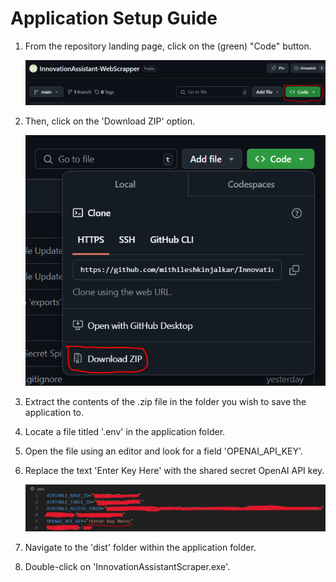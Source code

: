 # Application Setup Guide

1. From the repository landing page, click on the (green) "Code" button.
   
   ![alt text][code]
    
   [code]: https://github.com/mithileshkinjalkar/InnovationAssistant-WebScrapper/blob/main/GuideImages/CodeButton.PNG "Code Button"

3. Then, click on the 'Download ZIP' option.

   ![alt text][zip]

   [zip]: https://github.com/mithileshkinjalkar/InnovationAssistant-WebScrapper/blob/main/GuideImages/DownloadZip.PNG "Download ZIP" 
   
5. Extract the contents of the .zip file in the folder you wish to save the application to.
6. Locate a file titled '.env' in the application folder.
7. Open the file using an editor and look for a field 'OPENAI_API_KEY'.
8. Replace the text 'Enter Key Here' with the shared secret OpenAI API key.

   ![alt text][apikey]

   [apikey]: https://github.com/mithileshkinjalkar/InnovationAssistant-WebScrapper/blob/main/GuideImages/ModifyAPIKey.PNG "Modify OpenAI API Key"

9. Navigate to the 'dist' folder within the application folder.
10. Double-click on 'InnovationAssistantScraper.exe'.
